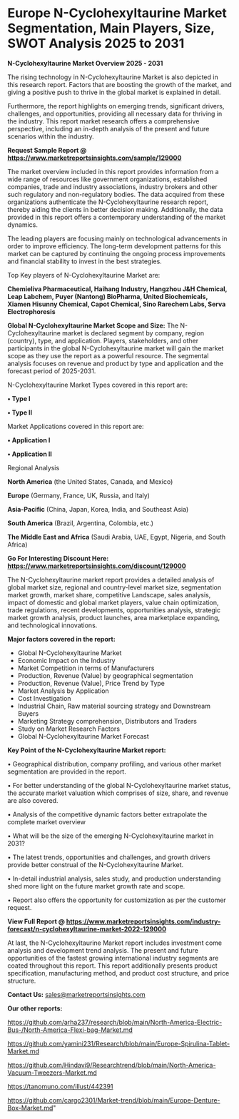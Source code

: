 # Europe N-Cyclohexyltaurine Market Segmentation, Main Players, Size, SWOT Analysis 2025 to 2031

<Strong> N-Cyclohexyltaurine Market Overview 2025 - 2031</strong>

The rising technology in N-Cyclohexyltaurine Market is also depicted in this research report. Factors that are boosting the growth of the market, and giving a positive push to thrive in the global market is explained in detail.

Furthermore, the report highlights on emerging trends, significant drivers, challenges, and opportunities, providing all necessary data for thriving in the industry. This report market research offers a comprehensive perspective, including an in-depth analysis of the present and future scenarios within the industry.

<strong>Request Sample Report @ <a href=https://www.marketreportsinsights.com/sample/129000>https://www.marketreportsinsights.com/sample/129000</a></strong>

The market overview included in this report provides information from a wide range of resources like government organizations, established companies, trade and industry associations, industry brokers and other such regulatory and non-regulatory bodies. The data acquired from these organizations authenticate the N-Cyclohexyltaurine research report, thereby aiding the clients in better decision making. Additionally, the data provided in this report offers a contemporary understanding of the market dynamics.

The leading players are focusing mainly on technological advancements in order to improve efficiency. The long-term development patterns for this market can be captured by continuing the ongoing process improvements and financial stability to invest in the best strategies.

Top Key players of N-Cyclohexyltaurine Market are:

<strong>Chemieliva Pharmaceutical, Haihang Industry, Hangzhou J&H Chemical, Leap Labchem, Puyer (Nantong) BioPharma, United Biochemicals, Xiamen Hisunny Chemical, Capot Chemical, Sino Rarechem Labs, Serva Electrophoresis</strong>

<strong><b>Global N-Cyclohexyltaurine Market Scope and Size:</b></strong>
The N-Cyclohexyltaurine market is declared segment by company, region (country), type, and application. Players, stakeholders, and other participants in the global N-Cyclohexyltaurine market will gain the market scope as they use the report as a powerful resource. The segmental analysis focuses on revenue and product by type and application and the forecast period of 2025-2031.

N-Cyclohexyltaurine Market Types covered in this report are:

<strong>• Type I

• Type II</strong>

Market Applications covered in this report are:

<strong>• Application I

• Application II</strong> 

Regional Analysis

<strong>North America</strong> (the United States, Canada, and Mexico)

<strong>Europe</strong> (Germany, France, UK, Russia, and Italy)

<strong>Asia-Pacific</strong> (China, Japan, Korea, India, and Southeast Asia)

<strong>South America</strong> (Brazil, Argentina, Colombia, etc.)

<strong>The Middle East and Africa</strong> (Saudi Arabia, UAE, Egypt, Nigeria, and South Africa)

<strong>Go For Interesting Discount Here: <a href=https://www.marketreportsinsights.com/discount/129000>https://www.marketreportsinsights.com/discount/129000</a></strong>

The N-Cyclohexyltaurine market report provides a detailed analysis of global market size, regional and country-level market size, segmentation market growth, market share, competitive Landscape, sales analysis, impact of domestic and global market players, value chain optimization, trade regulations, recent developments, opportunities analysis, strategic market growth analysis, product launches, area marketplace expanding, and technological innovations.

<strong><b>Major factors covered in the report:</b></strong>
<ul>
  <li>Global N-Cyclohexyltaurine Market </li>
  <li>Economic Impact on the Industry</li>
  <li>Market Competition in terms of Manufacturers</li>
  <li>Production, Revenue (Value) by geographical segmentation</li>
  <li>Production, Revenue (Value), Price Trend by Type</li>
  <li>Market Analysis by Application</li>
  <li>Cost Investigation</li>
  <li>Industrial Chain, Raw material sourcing strategy and Downstream Buyers</li>
  <li>Marketing Strategy comprehension, Distributors and Traders</li>
  <li>Study on Market Research Factors</li>
  <li>Global N-Cyclohexyltaurine Market Forecast</li>
</ul>

<strong><b>Key Point of the N-Cyclohexyltaurine Market report:</b></strong>

• Geographical distribution, company profiling, and various other market segmentation are provided in the report.

• For better understanding of the global N-Cyclohexyltaurine market status, the accurate market valuation which comprises of size, share, and revenue are also covered.

• Analysis of the competitive dynamic factors better extrapolate the complete market overview

• What will be the size of the emerging N-Cyclohexyltaurine market in 2031?

• The latest trends, opportunities and challenges, and growth drivers provide better construal of the N-Cyclohexyltaurine Market.

• In-detail industrial analysis, sales study, and production understanding shed more light on the future market growth rate and scope.

• Report also offers the opportunity for customization as per the customer request.

<strong><b>View Full Report @ <a href=https://www.marketreportsinsights.com/industry-forecast/n-cyclohexyltaurine-market-2022-129000>https://www.marketreportsinsights.com/industry-forecast/n-cyclohexyltaurine-market-2022-129000</a></b></strong>


At last, the N-Cyclohexyltaurine Market report includes investment come analysis and development trend analysis. The present and future opportunities of the fastest growing international industry segments are coated throughout this report. This report additionally presents product specification, manufacturing method, and product cost structure, and price structure.

<strong>Contact Us:</strong>
sales@marketreportsinsights.com

<strong>Our other reports:</strong>

<a href=https://github.com/arha237/research/blob/main/North-America-Electric-Bus-/North-America-Flexi-bag-Market.md>https://github.com/arha237/research/blob/main/North-America-Electric-Bus-/North-America-Flexi-bag-Market.md</a>

<a href=https://github.com/yamini231/Research/blob/main/Europe-Spirulina-Tablet-Market.md>https://github.com/yamini231/Research/blob/main/Europe-Spirulina-Tablet-Market.md</a>

<a href=https://github.com/Hindavi9/Researchtrend/blob/main/North-America-Vacuum-Tweezers-Market.md>https://github.com/Hindavi9/Researchtrend/blob/main/North-America-Vacuum-Tweezers-Market.md</a>

<a href=https://tanomuno.com/illust/442391>https://tanomuno.com/illust/442391</a>

<a href=https://github.com/cargo2301/Market-trend/blob/main/Europe-Denture-Box-Market.md>https://github.com/cargo2301/Market-trend/blob/main/Europe-Denture-Box-Market.md</a>"
